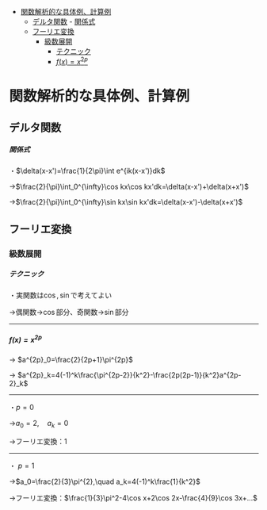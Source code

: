 
- [関数解析的な具体例、計算例](#関数解析的な具体例計算例)
  - [デルタ関数](#デルタ関数)
        - [関係式](#関係式)
  - [フーリエ変換](#フーリエ変換)
    - [級数展開](#級数展開)
        - [テクニック](#テクニック)
        - [$f(x)=x^{2p}$](#fxx2p)



# 関数解析的な具体例、計算例

## デルタ関数

##### 関係式

・$\delta(x-x')=\frac{1}{2\pi}\int e^{ik(x-x')}dk$

→$\frac{2}{\pi}\int_0^{\infty}\cos kx\cos kx'dk=\delta(x-x')+\delta(x+x')$

→$\frac{2}{\pi}\int_0^{\infty}\sin kx\sin kx'dk=\delta(x-x')-\delta(x+x')$

## フーリエ変換

### 級数展開

##### テクニック

・実関数は$\cos,\sin$で考えてよい

→偶関数→$\cos$部分、奇関数→$\sin$部分

---

##### $f(x)=x^{2p}$

→ $a^{2p}_0=\frac{2}{2p+1}\pi^{2p}$

→ $a^{2p}_k=4(-1)^k\frac{\pi^{2p-2}}{k^2}-\frac{2p(2p-1)}{k^2}a^{2p-2}_k$

---

・$p=0$

→$a_0=2,\quad a_k=0$

→フーリエ変換：$1$

---

・ $p=1$

→$a_0=\frac{2}{3}\pi^{2},\quad a_k=4(-1)^k\frac{1}{k^2}$

→フーリエ変換：$\frac{1}{3}\pi^2-4\cos x+2\cos 2x-\frac{4}{9}\cos 3x+...$


